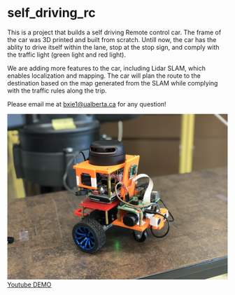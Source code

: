 # self_driving_rc
This is a project that builds a self driving Remote control car. The frame of the car was 3D printed and built from scratch. 
Untill now, the car has the ablity to drive itself within the lane, stop at the stop sign, and comply with the traffic light (green light and red light).

We are adding more features to the car, including Lidar SLAM, which enables localization and mapping. The car will plan the route to the destination based on the map generated from the SLAM while complying with the traffic rules along the trip.

Please email me at bxie1@ualberta.ca for any question!


[![IMAGE ALT TEXT](https://github.com/xbw1266/self_driving_rc/blob/master/IMG_2440.jpg)](https://youtu.be/jP_zEGXf_p0 "Video Title")
[Youtube DEMO](https://youtu.be/jP_zEGXf_p0)
